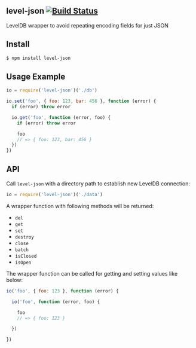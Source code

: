 ## level-json  [![Build Status](https://travis-ci.org/azer/level-json.png)](https://travis-ci.org/azer/level-json)

LevelDB wrapper to avoid repeating encoding fields for just JSON

## Install

```bash
$ npm install level-json
```

## Usage Example

```js
io = require('level-json')('./db')

io.set('foo', { foo: 123, bar: 456 }, function (error) {
  if (error) throw error

  io.get('foo', function (error, foo) {
    if (error) throw error

    foo
    // => { foo: 123, bar: 456 }
  })
})
```


## API

Call `level-json` with a directory path to establish new LevelDB connection:

```js
io = require('level-json')('./data')
```

A wrapper function with following methods will be returned:

* `del`
* `get`
* `set`
* `destroy`
* `close`
* `batch`
* `isClosed`
* `isOpen`

The wrapper function can be called for getting and setting values like below:

```js
io('foo', { foo: 123 }, function (error) {

  io('foo', function (error, foo) {

    foo
    // => { foo: 123 }

  })

})
```
